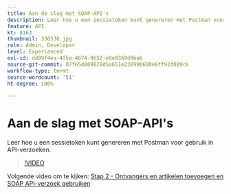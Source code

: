 ```yaml
---
title: Aan de slag met SOAP-API's
description: Leer hoe u een sessietoken kunt genereren met Postman voor gebruik in API-verzoeken
feature: API
kt: 8163
thumbnail: 336536.jpg
role: Admin, Developer
level: Experienced
exl-id: dd09f4ea-4f5a-4674-9652-e8e0369d9bab
source-git-commit: 07f65d809028d5a651e23899b608e6ff92d889c6
workflow-type: tm+mt
source-wordcount: '51'
ht-degree: 100%

---
```


# Aan de slag met SOAP-API&#39;s

Leer hoe u een sessietoken kunt genereren met Postman voor gebruik in API-verzoeken.

>[!VIDEO](https://video.tv.adobe.com/v/336536?quality=12)

Volgende video om te kijken: [Stap 2 - Ontvangers en artikelen toevoegen en SOAP API-verzoek gebruiken](/help/tutorial-use-soap-apis/add-recipients-and-articles-using-soap-api-requests.md)
